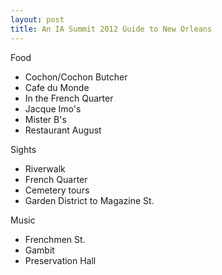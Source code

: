 ```yaml
---
layout: post
title: An IA Summit 2012 Guide to New Orleans
---
```

Food
 * Cochon/Cochon Butcher
 * Cafe du Monde
 * In the French Quarter
 * Jacque Imo's
 * Mister B's
 * Restaurant August
 
Sights
 * Riverwalk
 * French Quarter
 * Cemetery tours
 * Garden District to Magazine St.
 
Music
 * Frenchmen St.
 * Gambit
 * Preservation Hall